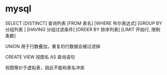 # mysql

SELECT [DISTINCT] 查询列表
[FROM 表名]
[WHERE 布尔表达式]
[GROUP BY 分组列表 ]
[HAVING 分组过滤条件]
[ORDER BY 排序列表]
[LIMIT 开始行, 限制条数]

UNION 用于行数叠加，重复的行数据会被过滤掉

CREATE VIEW 视图名 AS 查询语句

视图等价于虚拟表，因此不能和表名冲突




